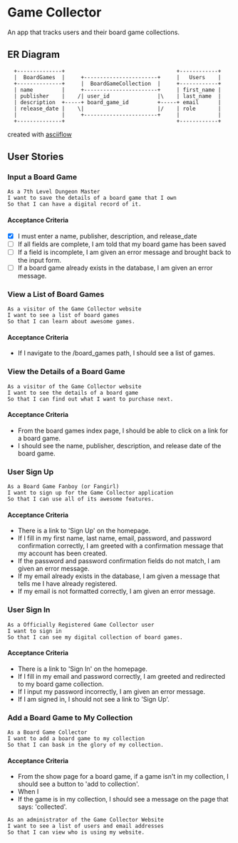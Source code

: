 # Game Collector

An app that tracks users and their board game collections.


## ER Diagram

```
  +--------------+                                   +------------+
  |  BoardGames  |     +-----------------------+     |   Users    |
  +--------------+     |  BoardGameCollection  |     +------------+
  | name         |     +-----------------------+     | first_name |
  | publisher    |    /| user_id               |\    | last_name  |
  | description  +-----+ board_game_id         +-----+ email      |
  | release_date |    \|                       |/    | role       |
  |              |     +-----------------------+     |            |
  +--------------+                                   +------------+
```
created with [asciiflow](http://asciiflow.com/)


## User Stories

### Input a Board Game
```
As a 7th Level Dungeon Master
I want to save the details of a board game that I own
So that I can have a digital record of it.
```

#### Acceptance Criteria
- [x] I must enter a name, publisher, description, and release_date
- [ ] If all fields are complete, I am told that my board game has been saved
- [ ] If a field is incomplete, I am given an error message and brought back to the input form.
- [ ] If a board game already exists in the database, I am given an error message.

### View a List of Board Games
```
As a visitor of the Game Collector website
I want to see a list of board games
So that I can learn about awesome games.
```

#### Acceptance Criteria
* If I navigate to the /board_games path, I should see a list of games.

### View the Details of a Board Game
```
As a visitor of the Game Collector website
I want to see the details of a board game
So that I can find out what I want to purchase next.
```

#### Acceptance Criteria
* From the board games index page, I should be able to click on a link for a board game.
* I should see the name, publisher, description, and release date of the board game.

### User Sign Up
```
As a Board Game Fanboy (or Fangirl)
I want to sign up for the Game Collector application
So that I can use all of its awesome features.
```

#### Acceptance Criteria
* There is a link to 'Sign Up' on the homepage.
* If I fill in my first name, last name, email, password, and password confirmation correctly, I am greeted with a confirmation message that my account has been created.
* If the password and password confirmation fields do not match, I am given an error message.
* If my email already exists in the database, I am given a message that tells me I have already registered.
* If my email is not formatted correctly, I am given an error message.

### User Sign In
```
As a Officially Registered Game Collector user
I want to sign in
So that I can see my digital collection of board games.
```

#### Acceptance Criteria
* There is a link to 'Sign In' on the homepage.
* If I fill in my email and password correctly, I am greeted and redirected to my board game collection.
* If I input my password incorrectly, I am given an error message.
* If I am signed in, I should not see a link to 'Sign Up'.

### Add a Board Game to My Collection
```
As a Board Game Collector
I want to add a board game to my collection
So that I can bask in the glory of my collection.
```

#### Acceptance Criteria
* From the show page for a board game, if a game isn't in my collection, I should see a button to 'add to collection'.
* When I
* If the game is in my collection, I should see a message on the page that says: 'collected'.

```
As an administrator of the Game Collector Website
I want to see a list of users and email addresses
So that I can view who is using my website.
```
